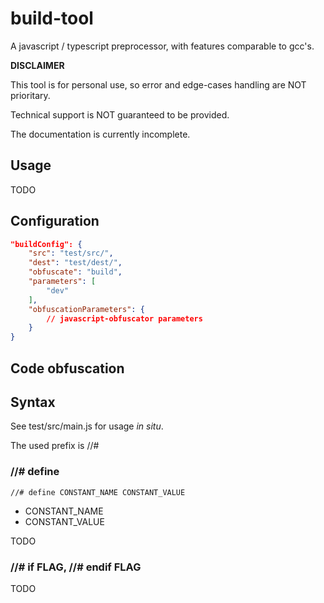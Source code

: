 # build-tool

A javascript / typescript preprocessor, with features comparable to gcc's.

**DISCLAIMER**

This tool is for personal use, so error and edge-cases handling are NOT prioritary.

Technical support is NOT guaranteed to be provided.

The documentation is currently incomplete.

## Usage

TODO

## Configuration
```json
"buildConfig": {
    "src": "test/src/",
    "dest": "test/dest/",
    "obfuscate": "build",
    "parameters": [
        "dev"
    ],
    "obfuscationParameters": {
        // javascript-obfuscator parameters
    }
}
```

## Code obfuscation

## Syntax

See test/src/main.js for usage *in situ*.

The used prefix is //#

### //# define

`//# define CONSTANT_NAME CONSTANT_VALUE` 

 - CONSTANT_NAME
 - CONSTANT_VALUE

TODO

### //# if FLAG, //# endif FLAG

TODO
